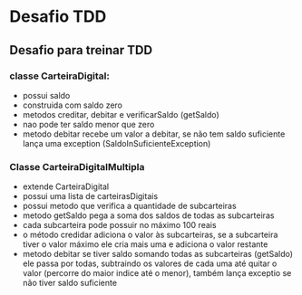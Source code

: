 # Desafio TDD

## Desafio para treinar TDD

### classe CarteiraDigital:
* possui saldo
* construida com saldo zero
* metodos creditar, debitar e verificarSaldo (getSaldo)
* nao pode ter saldo menor que zero
* metodo debitar recebe um valor a debitar, se não tem saldo suficiente lança uma exception (SaldoInSuficienteException)

### Classe CarteiraDigitalMultipla
* extende CarteiraDigital
* possui uma lista de carteirasDigitais
* possui metodo que verifica a quantidade de subcarteiras
* metodo getSaldo pega a soma dos saldos de todas as subcarteiras
* cada subcarteira pode possuir no máximo 100 reais
* o método credidar adiciona o valor às subcarteiras, se a subcarteira tiver o valor máximo ele cria mais uma e adiciona o valor restante
* metodo debitar se tiver saldo somando todas as subcarteiras (getSaldo) ele passa por todas, subtraindo os valores de cada uma até quitar o valor (percorre do maior indice até o menor), também lança exceptio se não tiver saldo suficiente

